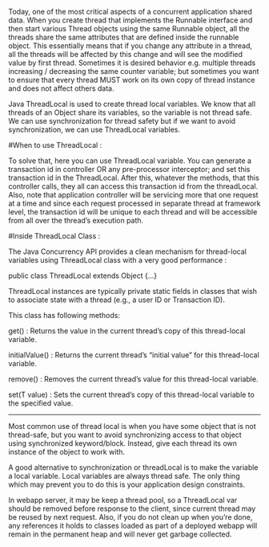Today, one of the most critical aspects of a concurrent application shared data. 
When you create thread that implements the Runnable interface and then start various 
Thread objects using the same Runnable object, all the threads share the same attributes 
that are defined inside the runnable object. This essentially means that if you change 
any attribute in a thread, all the threads will be affected by this change and will 
see the modified value by first thread. Sometimes it is desired behavior e.g. multiple 
threads increasing / decreasing the same counter variable; but sometimes you want to 
ensure that every thread MUST work on its own copy of thread instance and does not 
affect others data.

Java ThreadLocal is used to create thread local variables. We know that all threads of an Object 
share its variables, so the variable is not thread safe. We can use synchronization for thread 
safety but if we want to avoid synchronization, we can use ThreadLocal variables.

#When to use ThreadLocal :

To solve that, here you can use ThreadLocal variable. You can generate a transaction id in controller 
OR any pre-processor interceptor; and set this transaction id in the ThreadLocal. After this, 
whatever the methods, that this controller calls, they all can access this transaction id from 
the threadLocal. Also, note that application controller will be servicing more that one request 
at a time and since each request processed in separate thread at framework level, 
the transaction id will be unique to each thread and will be accessible from all over 
the thread’s execution path.

#Inside ThreadLocal Class : 

The Java Concurrency API provides a clean mechanism for thread-local variables using ThreadLocal 
class with a very good performance : 

public class ThreadLocal<T> extends Object {...}

ThreadLocal instances are typically private static fields in classes that wish to associate state 
with a thread (e.g., a user ID or Transaction ID).

This class has following methods:

get() : Returns the value in the current thread’s copy of this thread-local variable.

initialValue() : Returns the current thread’s “initial value” for this thread-local variable.

remove() : Removes the current thread’s value for this thread-local variable.

set(T value) : Sets the current thread’s copy of this thread-local variable to the specified value.

**********************************

Most common use of thread local is when you have some object that is not thread-safe, 
but you want to avoid synchronizing access to that object using synchronized keyword/block. 
Instead, give each thread its own instance of the object to work with.

A good alternative to synchronization or threadLocal is to make the variable a local variable. 
Local variables are always thread safe. The only thing which may prevent you to do this is 
your application design constraints.

In webapp server, it may be keep a thread pool, so a ThreadLocal var should be removed before 
response to the client, since current thread may be reused by next request. Also, 
if you do not clean up when you’re done, any references it holds to classes loaded as 
part of a deployed webapp will remain in the permanent heap and will 
never get garbage collected.
